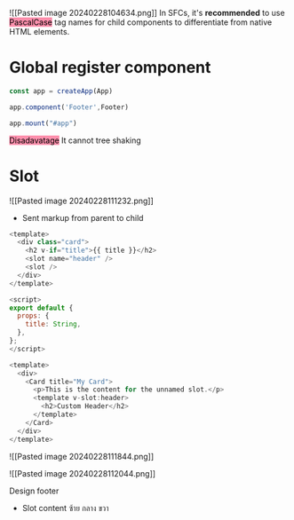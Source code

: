 ![[Pasted image 20240228104634.png]]
In SFCs, it's **recommended** to use <mark style="background: #FF5582A6;">PascalCase</mark> tag names for child components to differentiate from native HTML elements.


# Global register component
```js
const app = createApp(App)

app.component('Footer',Footer)

app.mount("#app")
```

<mark style="background: #FF5582A6;">Disadavatage</mark> It cannot tree shaking

# Slot
![[Pasted image 20240228111232.png]]

- Sent markup from parent to child


```js
<template>
  <div class="card">
    <h2 v-if="title">{{ title }}</h2>
    <slot name="header" />
    <slot />
  </div>
</template>

<script>
export default {
  props: {
    title: String,
  },
};
</script>

```

```js
<template>
  <div>
    <Card title="My Card">
      <p>This is the content for the unnamed slot.</p>
      <template v-slot:header>
        <h2>Custom Header</h2>
      </template>
    </Card>
  </div>
</template>

```

![[Pasted image 20240228111844.png]]

![[Pasted image 20240228112044.png]]

Design footer 
- Slot content ซ้าย กลาง ขวา
